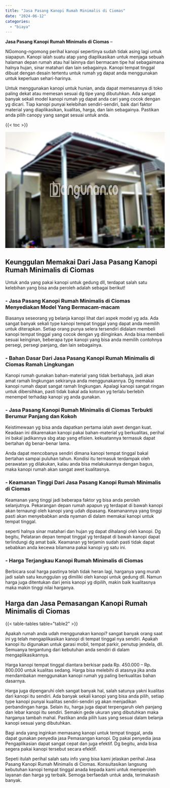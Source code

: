 ```yaml
---
title: "Jasa Pasang Kanopi Rumah Minimalis di Ciomas"
date: "2024-06-12"
categories: 
  - "biaya"
---
```


**Jasa Pasang Kanopi Rumah Minimalis di Ciomas** –

NGomong-ngomong perihal kanopi sepertinya sudah tidak asing lagi untuk siapapun. Kanopi ialah suatu atap yang diaplikasikan untuk menjaga sebuah halaman depan rumah atau hal lainnya dari bermacam tipe hal sebagaimana halnya hujan, sinar matahari dan lain sebagainya. Kanopi tempat tinggal dibuat dengan desain tertentu untuk rumah yg dapat anda menggunakan untuk keperluan sehari-harinya.

Untuk menggunakan kanopi untuk hunian, anda dapat memesannya di toko paling dekat atau memesan sesuai dg tipe yang dibutuhkan. Ada sangat banyak sekali model kanopi rumah yg dapat anda cari yang cocok dengan yg dicari. Tiap kanopi punyai kelebihan sendiri-sendiri, baik dari faktor material yang diaplikasikan, kualitas, harga, dan lain sebagainya. Pastikan anda pilih canopy yang sangat sesuai untuk anda.

{{< toc >}}

![Jasa Pasang Kanopi Rumah Minimalis di Ciomas](/images/harga-kanopi-minimalis-08.png)

## Keunggulan Memakai Dari Jasa Pasang Kanopi Rumah Minimalis di Ciomas

Untuk anda yang pakai kanopi untuk gedung dll, terdapat salah satu kelebihan yang bisa anda peroleh adalah sebagai berikut!

### \- Jasa Pasang Kanopi Rumah Minimalis di Ciomas Menyediakan Model Yang Bermacam-macam

Biasanya seseorang yg belanja kanopi lihat dari aspek model yg ada. Ada sangat banyak sekali type kanopi tempat tinggal yang dapat anda memilih untuk diterapkan. Setiap orang punya selera tersendiri didalam membeli kanopi tempat tinggal yang cocok dengan yg diinginkan. Anda bisa membeli sesuai keinginan, beberapa type kanopi yang bisa anda memilih contohnya persegi, persegi panjang, dan lain sebagainya.

### \- Bahan Dasar Dari Jasa Pasang Kanopi Rumah Minimalis di Ciomas Ramah Lingkungan

Kanopi rumah gunakan bahan-material yang tidak berbahaya, jadi akan amat ramah lingkungan sekiranya anda menggunakannya. Dg memakai kanopi rumah dapat sangat ramah lingkungan. Apalagi kanopi sangat ringan untuk dibersihkan, pasti tidak bakal ada kotoran yg terlalu berlebih menempel terhadap kanopi yg anda gunakan.

### \- Jasa Pasang Kanopi Rumah Minimalis di Ciomas Terbukti Berumur Panjang dan Kokoh

Keistimewaan yg bisa anda dapatkan pertama ialah awet dengan kuat. Keadaan ini dikarenakan kanopi pakai bahan-material yg berkualitas, perihal ini bakal jadikannya sbg atap yang efisien. kekuatannya termasuk dapat bertahan dg benar-benar lama.

Anda dapat mencobanya sendiri dimana kanopi tempat tinggal bakal bertahan sampai puluhan tahun. Kondisi itu termasuk terdampak oleh perawatan yg dilakukan, kalau anda bisa melakukannya dengan bagus, maka kanopi rumah akan sangat awet kualitasnya.

### \- Keamanan Tinggi Dari Jasa Pasang Kanopi Rumah Minimalis di Ciomas

Keamanan yang tinggi jadi beberapa faktor yg bisa anda peroleh selanjutnya. Pekarangan depan rumah apapun yg terdapat di bawah kanopi akan ternaungi oleh kanopi yang udah dipasang. Keamanannya yang tinggi pasti akan menyebabkan anda nyaman di dalam memakai kanopi untuk tempat tinggal.

seperti halnya sinar matahari dan hujan yg dapat dihalangi oleh kanopi. Dg begitu, Pelataran depan tempat tinggal yg terdapat di bawah kanopi dapat terlindungi dg amat baik. Keamanan yg terjamin sudah pasti tidak dapat sebabkan anda kecewa bilamana pakai kanopi yg satu ini.

### \- Harga Terjangkau Kanopi Rumah Minimalis di Ciomas

Berbicara soal harga pastinya telah tidak heran lagi, harganya yang murah jadi salah satu keunggulan yg dimiliki oleh kanopi untuk gedung dll. Namun harga juga ditentukan dari jenis kanopi yg dipilih, makin baik kualitasnya maka makin tinggi nilai harganya.

## Harga dan Jasa Pemasangan Kanopi Rumah Minimalis di Ciomas

{{< table-tables table="table2" >}}

Apakah rumah anda udah menggunakan kanopi? sangat banyak orang saat ini yg telah mengaplikasikan kanopi di tempat tinggal nya sendiri. Apakah kanopi itu digunakan untuk garasi mobil, tempat parkir, penutup jendela, dll. Semuanya tergantung dari kebutuhan anda sendiri di dalam mengaplikasikannya.

Harga kanopi tempat tinggal diantara berkisar pada Rp. 450.000 – Rp. 800.000 untuk kualitas sedang. Harga bisa melebihi di atasnya jika anda mendambakan menggunakan kanopi rumah yg paling berkualitas bahan dasarnya.

Harga juga dipengaruhi oleh sangat banyak hal, salah satunya yakni kualitas dari kanopi itu sendiri. Ada banyak sekali kanopi yang bisa anda pilih, setiap type kanopi punyai kualitas sendiri-sendiri yg akan menjadikan perbandingan harga. Selain itu, harga juga dapat terpengaruh oleh panjang dan lebar kanopi itu sendiri. Semakin gede ukuran yang dibutuhkan maka harganya tambah mahal. Pastikan anda pilih luas yang sesuai dalam belanja kanopi sesuai yang dibutuhkan.

Bagi anda yang inginkan memasang kanopi untuk tempat tinggal, anda dapat gunakan penyedia jasa Pemasangan kanopi. Dg pakai penyedia jasa Pengaplikasian dapat sangat cepat dan juga efektif. Dg begitu, anda bisa segera pakai kanopi tersebut secara efektif.

Sepeti itulah perihal salah satu info yang bisa kami jelaskan perihal Jasa Pasang Kanopi Rumah Minimalis di Ciomas. Konsultasikan langsung kebutuhan kanopi tempat tinggal anada kepada kami untuk memperoleh layanan dan harga yg terbaik. Semoga berfaedah untuk anda, terimakasih banyak.

